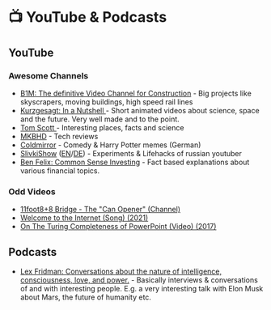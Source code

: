 # 📺 YouTube & Podcasts

## YouTube

### Awesome Channels

* [B1M: The definitive Video Channel for Construction](https://www.youtube.com/c/Theb1mGoogle) - Big projects like skyscrapers, moving buildings, high speed rail lines
* [Kurzgesagt: In a Nutshell ](https://www.youtube.com/user/Kurzgesagt)- Short animated videos about science, space and the future. Very well made and to the point.
* [Tom Scott ](https://www.youtube.com/channel/UCBa659QWEk1AI4Tg--mrJ2A)- Interesting places, facts and science
* [MKBHD](https://www.youtube.com/user/marquesbrownlee) - Tech reviews
* [Coldmirror](https://www.youtube.com/user/coldmirror) - Comedy & Harry Potter memes (German)
* [SlivkiShow](https://www.youtube.com/channel/UC37D-JTE7-V-L-VIrxzzZpQ) ([EN](https://www.youtube.com/channel/UC37D-JTE7-V-L-VIrxzzZpQ)/[DE](https://www.youtube.com/channel/UC7VhV6tkAPJcz4aXe9qjSVA)) - Experiments & Lifehacks of russian youtuber
* [Ben Felix: Common Sense Investing](https://www.youtube.com/c/BenFelixCSI) - Fact based explanations about various financial topics.

### Odd Videos

* [11foot8+8 Bridge - The "Can Opener" (Channel)](https://www.youtube.com/c/yovo68/videos)
* [Welcome to the Internet (Song) (2021)](https://www.youtube.com/watch?v=k1BneeJTDcU)
* [On The Turing Completeness of PowerPoint (Video) (2017)](https://www.youtube.com/watch?v=uNjxe8ShM-8)

## Podcasts

* [Lex Fridman: Conversations about the nature of intelligence, consciousness, love, and power.](https://lexfridman.com/podcast/) -  Basically interviews & conversations of and with interesting people. E.g. a very interesting talk with Elon Musk about Mars, the future of humanity etc.

